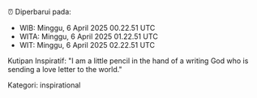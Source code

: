 ⏰ Diperbarui pada:
- WIB: Minggu, 6 April 2025 00.22.51 UTC
- WITA: Minggu, 6 April 2025 01.22.51 UTC
- WIT: Minggu, 6 April 2025 02.22.51 UTC

Kutipan Inspiratif:
"I am a little pencil in the hand of a writing God who is sending a love letter to the world."


Kategori: inspirational

